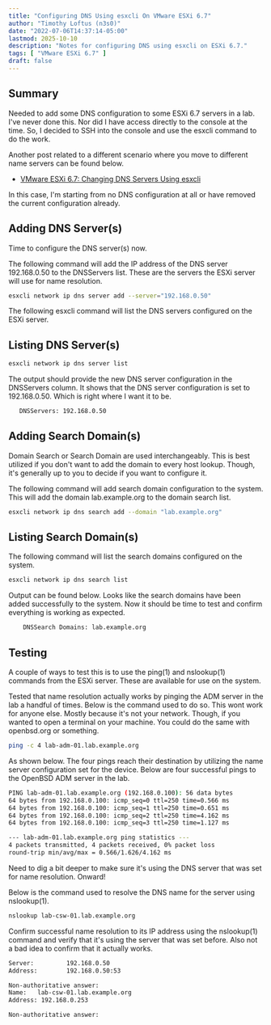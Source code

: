 ```yaml
---
title: "Configuring DNS Using esxcli On VMware ESXi 6.7"
author: "Timothy Loftus (n3s0)"
date: "2022-07-06T14:37:14-05:00"
lastmod: 2025-10-10
description: "Notes for configuring DNS using esxcli on ESXi 6.7."
tags: [ "VMware ESXi 6.7" ]
draft: false
---
```


## Summary

Needed to add some DNS configuration to some ESXi 6.7 servers in a lab.
I've never done this. Nor did I have access directly to the console at
the time. So, I decided to SSH into the console and use the esxcli
command to do the work.

Another post related to a different scenario where you move to different
name servers can be found below.

- [VMware ESXi 6.7: Changing DNS Servers Using esxcli](https://info.n3s0.tech/2022/07/06/20220706143717)

In this case, I'm starting from no DNS configuration at all or have 
removed the current configuration already.

## Adding DNS Server(s)

Time to configure the DNS server(s) now.

The following command will add the IP address of the DNS server 
192.168.0.50 to the DNSServers list. These are the servers the ESXi
server will use for name resolution.

```sh
esxcli network ip dns server add --server="192.168.0.50"
```

The following esxcli command will list the DNS servers configured on 
the ESXi server.

## Listing DNS Server(s)

```sh
esxcli network ip dns server list
```

The output should provide the new DNS server configuration in the 
DNSServers column. It shows that the DNS server configuration is set to
192.168.0.50. Which is right where I want it to be.

```sh
   DNSServers: 192.168.0.50
```

## Adding Search Domain(s)

Domain Search or Search Domain are used interchangeably. This is best 
utilized if you don't want to add the domain to every host lookup.
Though, it's generally up to you to decide if you want to configure it.

The following command will add search domain configuration to the 
system. This will add the domain lab.example.org to the domain search 
list.

```sh
esxcli network ip dns search add --domain "lab.example.org"
```

## Listing Search Domain(s)

The following command will list the search domains configured on the system.

```sh
esxcli network ip dns search list
```

Output can be found below. Looks like the search domains have been added
successfully to the system. Now it should be time to test and confirm
everything is working as expected.

```sh
    DNSSearch Domains: lab.example.org
```

## Testing

A couple of ways to test this is to use the ping(1) and nslookup(1) 
commands from the ESXi server. These are available for use on the system.

Tested that name resolution actually works by pinging the ADM server in
the lab a handful of times. Below is the command used to do so. This
wont work for anyone else. Mostly because it's not your network. Though,
if you wanted to open a terminal on your machine. You could do the same
with openbsd.org or something.

```sh
ping -c 4 lab-adm-01.lab.example.org
```

As shown below. The four pings reach their destination by utilizing
the name server configuration set for the device. Below are four 
successful pings to the OpenBSD ADM server in the lab.

```sh
PING lab-adm-01.lab.example.org (192.168.0.100): 56 data bytes
64 bytes from 192.168.0.100: icmp_seq=0 ttl=250 time=0.566 ms
64 bytes from 192.168.0.100: icmp_seq=1 ttl=250 time=0.651 ms
64 bytes from 192.168.0.100: icmp_seq=2 ttl=250 time=4.162 ms
64 bytes from 192.168.0.100: icmp_seq=3 ttl=250 time=1.127 ms

--- lab-adm-01.lab.example.org ping statistics ---
4 packets transmitted, 4 packets received, 0% packet loss
round-trip min/avg/max = 0.566/1.626/4.162 ms
```

Need to dig a bit deeper to make sure it's using the DNS server that 
was set for name resolution. Onward!

Below is the command used to resolve the DNS name for the server using
nslookup(1).

```sh
nslookup lab-csw-01.lab.example.org
```

Confirm successful name resolution to its IP address using the nslookup(1)
command and verify that it's using the server that was set before. Also
not a bad idea to confirm that it actually works.

```sh
Server:         192.168.0.50
Address:        192.168.0.50:53

Non-authoritative answer:
Name:   lab-csw-01.lab.example.org
Address: 192.168.0.253

Non-authoritative answer:
```

